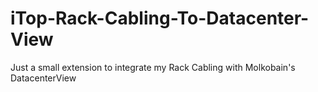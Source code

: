 # iTop-Rack-Cabling-To-Datacenter-View
Just a small extension to integrate my Rack Cabling with Molkobain's DatacenterView
